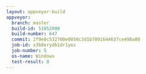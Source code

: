 ```yaml
---
layout: appveyor-build
appveyor:
  branch: master
  build-id: 51852008
  build-number: 647
  commit: 2f9e8c532700e0050c3d1b7891644637ce498a80
  job-id: x3b8erydb1dr1yes
  job-number: 5
  os-name: Windows
  test-result: 0
---
```

